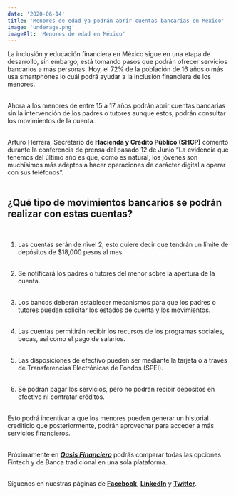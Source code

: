 ```yaml
--- 
date: '2020-06-14' 
title: 'Menores de edad ya podrán abrir cuentas bancarias en México' 
image: 'underage.png'
imageAlt: 'Menores de edad en México'
--- 
```


La inclusión y educación financiera en México sigue en una etapa de desarrollo, sin embargo, está tomando pasos que podrán ofrecer servicios bancarios a más personas. Hoy, el 72% de la población de 16 años o más usa smartphones lo cuál podrá ayudar a la inclusión financiera de los menores. <br/><br/>

Ahora a los menores de entre 15 a 17 años podrán abrir cuentas bancarias sin la intervención de los padres o tutores aunque estos, podrán consultar los movimientos de la cuenta. <br/><br/>

Arturo Herrera, Secretario de **Hacienda y Crédito Público (SHCP)** comentó durante la conferencia de prensa del pasado 12 de Junio “La evidencia que tenemos del último año es que, como es natural, los jóvenes son muchísimos más adeptos a hacer operaciones de carácter digital a operar con sus teléfonos”. <br/><br/>

## ¿Qué tipo de movimientos bancarios se podrán realizar con estas cuentas? 
<br/>

1. Las cuentas serán de nivel 2, esto quiere decir que tendrán un límite de depósitos de $18,000 pesos al mes. <br/><br/>

2. Se notificará los padres o tutores del menor sobre la apertura de la cuenta. <br/><br/>

3. Los bancos deberán establecer mecanismos para que los padres o tutores puedan solicitar los estados de cuenta y los movimientos. <br/><br/>

4. Las cuentas permitirán recibir los recursos de los programas sociales, becas, así como el pago de salarios. <br/><br/>

5. Las disposiciones de efectivo pueden ser mediante la tarjeta o a través de Transferencias Electrónicas de Fondos (SPEI). <br/><br/>

6. Se podrán pagar los servicios, pero no podrán recibir depósitos en efectivo ni contratar créditos. <br/><br/>

Esto podrá incentivar a que los menores pueden generar un historial crediticio que posteriormente, podrán aprovechar para acceder a más servicios financieros. <br/><br/>

Próximamente en ***[Oasis Financiero](https://www.oasisfinanciero.mx)*** podrás comparar todas las opciones Fintech y de Banca tradicional en una sola plataforma. <br/><br/>

Síguenos en nuestras páginas de **[Facebook](https://facebook.com/oasisfinanciero)**, **[LinkedIn](https://www.linkedin.com/company/oasisfinanciero/)** y **[Twitter](https://twitter.com/oasisfintech)**.